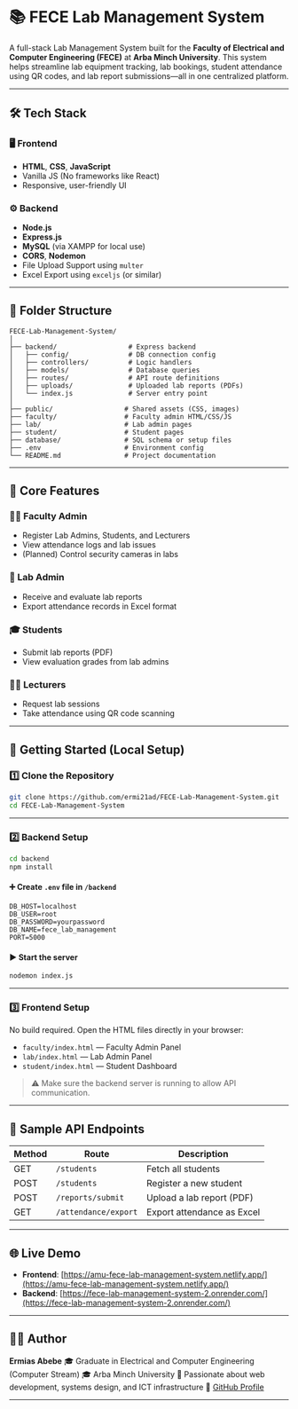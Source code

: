 # 📚 FECE Lab Management System

A full-stack Lab Management System built for the **Faculty of Electrical and Computer Engineering (FECE)** at **Arba Minch University**. This system helps streamline lab equipment tracking, lab bookings, student attendance using QR codes, and lab report submissions—all in one centralized platform.

---

## 🛠️ Tech Stack

### 🖥️ Frontend

* **HTML**, **CSS**, **JavaScript**
* Vanilla JS (No frameworks like React)
* Responsive, user-friendly UI

### ⚙️ Backend

* **Node.js**
* **Express.js**
* **MySQL** (via XAMPP for local use)
* **CORS**, **Nodemon**
* File Upload Support using `multer`
* Excel Export using `exceljs` (or similar)

---

## 📁 Folder Structure

```
FECE-Lab-Management-System/
│
├── backend/                  # Express backend
│   ├── config/               # DB connection config
│   ├── controllers/          # Logic handlers
│   ├── models/               # Database queries
│   ├── routes/               # API route definitions
│   ├── uploads/              # Uploaded lab reports (PDFs)
│   └── index.js              # Server entry point
│
├── public/                  # Shared assets (CSS, images)
├── faculty/                 # Faculty admin HTML/CSS/JS
├── lab/                     # Lab admin pages
├── student/                 # Student pages
├── database/                # SQL schema or setup files
├── .env                     # Environment config
└── README.md                # Project documentation
```

---

## 🌟 Core Features

### 🧑‍💼 Faculty Admin

* Register Lab Admins, Students, and Lecturers
* View attendance logs and lab issues
* (Planned) Control security cameras in labs

### 🧪 Lab Admin

* Receive and evaluate lab reports
* Export attendance records in Excel format

### 🎓 Students

* Submit lab reports (PDF)
* View evaluation grades from lab admins

### 👨‍🏫 Lecturers

* Request lab sessions
* Take attendance using QR code scanning

---

## 🚀 Getting Started (Local Setup)

### 1️⃣ Clone the Repository

```bash
git clone https://github.com/ermi21ad/FECE-Lab-Management-System.git
cd FECE-Lab-Management-System
```

---

### 2️⃣ Backend Setup

```bash
cd backend
npm install
```

#### ➕ Create `.env` file in `/backend`

```env
DB_HOST=localhost
DB_USER=root
DB_PASSWORD=yourpassword
DB_NAME=fece_lab_management
PORT=5000
```

#### ▶️ Start the server

```bash
nodemon index.js
```

---

### 3️⃣ Frontend Setup

No build required. Open the HTML files directly in your browser:

* `faculty/index.html` — Faculty Admin Panel
* `lab/index.html` — Lab Admin Panel
* `student/index.html` — Student Dashboard

> ⚠️ Make sure the backend server is running to allow API communication.

---

## 🔌 Sample API Endpoints

| Method | Route                | Description                |
| ------ | -------------------- | -------------------------- |
| GET    | `/students`          | Fetch all students         |
| POST   | `/students`          | Register a new student     |
| POST   | `/reports/submit`    | Upload a lab report (PDF)  |
| GET    | `/attendance/export` | Export attendance as Excel |

---

## 🌐 Live Demo

* **Frontend**: [https://amu-fece-lab-management-system.netlify.app/](https://amu-fece-lab-management-system.netlify.app/)
* **Backend**: [https://fece-lab-management-system-2.onrender.com/](https://fece-lab-management-system-2.onrender.com/)

---

## 👨‍💻 Author

**Ermias Abebe**
🎓 Graduate in Electrical and Computer Engineering (Computer Stream)
🎓 Arba Minch University
🎯 Passionate about web development, systems design, and ICT infrastructure
🔗 [GitHub Profile](https://github.com/ermi21ad)

---
